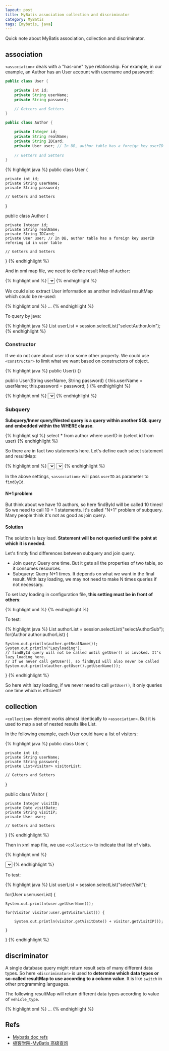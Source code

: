 ```yaml
---
layout: post
title: MyBatis association collection and discriminator
category: MyBatis
tags: [mybatis, java]
---
```


Quick note about MyBatis association, collection and discriminator.

## association

`<association>` deals with a "has-one" type relationship. For example, in our example, an Author has an User account with username and password:

```java 
public class User {

	private int id;
	private String userName;
	private String password;

	// Getters and Setters
}

public class Author {

	private Integer id;
	private String realName;
	private String IDCard;
	private User user; // In DB, author table has a foreign key userID refering id in user table
	
	// Getters and Setters
}
```
{% highlight java %}
public class User {

	private int id;
	private String userName;
	private String password;

	// Getters and Setters
}

public class Author {

	private Integer id;
	private String realName;
	private String IDCard;
	private User user; // In DB, author table has a foreign key userID refering id in user table
	
	// Getters and Setters
}
{% endhighlight %}

And in xml map file, we need to define result Map of `Author`:

{% highlight xml %}
<resultMap id="AuthorMap" type="Author">
	<!-- author.id is tableName.id which is used to be distinguished from user.id -->
	<id property="id" column="author.id"/>
	<result property="realName" column="realName" />
	<result property="IDCard" column="IDCard" />
	<association property="user" column="userID" javaType="User">
		<id property="id" column="user.id"/>
		<result property="userName" column="userName" />
		<result property="password" column="password" />
	</association>
</resultMap>
<select id="selectAuthorJoin" resultMap="AuthorMap">
	select * from author inner join user on user.id = author.userID
</select>
{% endhighlight %}

We could also extract User information as another individual resultMap which could be re-used:

{% highlight xml %}
<resultMap id="AuthorMap" type="Author">
	...
	<association property="user" column="userID" javaType="User" resultMap="userMap"/>
</resultMap>
<resultMap id="userMap" type="User">
	<id property="id" column="id"/>
	<result property="userName" column="userName" />
	<result property="password" column="password" />
</resultMap>
{% endhighlight %}

To query by java:

{% highlight java %}
List<User> userList = session.selectList("selectAuthorJoin");
{% endhighlight %}

### Constructor

If we do not care about user id or some other property. We could use `<constructor>` to limit what we want based on constructors of object.

{% highlight java %}
public User() {}

public User(String userName, String password) {
	this.userName = userName;
	this.password = password;
}
{% endhighlight %}

{% highlight xml %}
<resultMap id="AuthorMapByConstructor" type="Author">
	<id property="id" column="author.id" />
	<result property="realName" column="realName" />
	<result property="IDCard" column="IDCard" />
	<association property="user" column="userID" javaType="JiKeUser">
		<constructor>
			<arg column="userName" javaType="String" />
			<arg column="password" javaType="String" />
		</constructor>
	</association>
</resultMap>
<select id="selectAuthorJoin" resultMap="AuthorMapByConstructor">
	select * from author inner join user on user.id = author.userID
</select>
{% endhighlight %}

### Subquery

**Subquery/Inner query/Nested query is a query within another SQL query and embedded within the WHERE clause**.

{% highlight sql %}
select * from author where userID in (select id from user)
{% endhighlight %}

So there are in fact two statements here. Let's define each select statement and resultMap:

{% highlight xml %}
<resultMap id="AuthorSubMap" type="Author">
	<id property="id" column="author.id" />
	<result property="realName" column="realName" />
	<result property="IDCard" column="IDCard" />
	<association property="user" column="userID" javaType="User" select="findById"/>
</resultMap>
<select id="findById" parameterType="int" resultType="User">
	select * from user where id=#{id}
</select>
<select id="selectAuthorSub" resultMap="AuthorSubMap">
	select * from author 
</select>
{% endhighlight %}

In the above settings, `<association>` will pass `userID` as parameter to `findById`.

#### N+1 problem

But think about we have 10 authors, so here findById will be called 10 times! So we need to call 10 + 1 statements. It's called "N+1" problem of subquery. Many people think it's not as good as join query.

#### Solution

The solution is lazy load. **Statement will be not queried until the point at which it is needed**.

Let's firstly find differences between subquery and join query.

* Join query: Query one time. But it gets all the properties of two table, so it consumes resources.
* Subquery: Query N+1 times. It depends on what we want in the final result. With lazy loading, we may not need to make N times queries if not necessary.

To set lazy loading in configuration file, **this setting must be in front of others**:

{% highlight xml %}
<settings>
	<setting name="lazyLoadingEnabled" value="true"/>
	<setting name="aggressiveLazyLoading" value="false"/>
</settings>
{% endhighlight %}

To test:

{% highlight java %}
List<Author> authorList = session.selectList("selectAuthorSub");
for(Author author:authorList) {

	System.out.println(auther.getRealName());
	System.out.println("Lazyloading");
	// findById query will not be called until getUser() is invoked. It's lazy loading here.
	// If we never call getUser(), so findById will also never be called
	System.out.println(auther.getUser().getUserName());
	
}
{% endhighlight %}

So here with lazy loading, if we never need to call `getUser()`, it only queries one time which is efficient!

## collection

`<collection>` element works almost identically to `<association>`. But it is used to map a set of nested results like List.

In the following example, each User could have a list of visitors:

{% highlight java %}
public class User {

	private int id;
	private String userName;
	private String password;
	private List<Visitor> visitorList;

	// Getters and Setters
}

public class Visitor {

    private Integer visitID;
    private Date visitDate;
    private String visitIP;
    private User user; 

    // Getters and Setters
}
{% endhighlight %}

Then in xml map file, we use `<collection>` to indicate that list of visits.

{% highlight xml %}
<resultMap id="visitMap" type="User">
	<id property="id" column="id" />
	<result property="userName" column="userName" />
	<!-- `ofType` indicates the containing type of ArrayList -->
	<collection property="visitorList" javaType="ArrayList" column="visitID" ofType="Visitor">
		<result property="visitID" column="visitID" />
		<result property="visitIP" column="visitIP" />
		<result property="visitDate" column="visitDate" />
	</collection>
</resultMap>

<select id="selectVisit" resultMap="visitMap">
	select * from user inner join visitor on user.id = visit.userID
</select>
{% endhighlight %}

To test:

{% highlight java %}
List<User> userList = session.selectList("selectVisit"); 

for(User user:userList) {

	System.out.println(user.getUserName());

	for(Visitor visitor:user.getVisitorList()) {

		System.out.println(visitor.getVisitDate() + visitor.getVisitIP());

	}	
}
{% endhighlight %}

## discriminator

A single database query might return result sets of many different data types. So here `<discriminator>` is used to **determine which data types or so-called resultMap to use according to a column value**. It is like `switch` in other programming languages.

The following resultMap will return different data types according to value of `vehicle_type`.

{% highlight xml %}
<resultMap id="vehicleResult" type="Vehicle">
  <id property="id" column="id" />
  ...
  <discriminator javaType="int" column="vehicle_type">
    <case value="1" resultType="carResult">
      <result property="doorCount" column="door_count" />
    </case>
    <case value="2" resultType="truckResult">
      <result property="boxSize" column="box_size" />
      <result property="extendedCab" column="extended_cab" />
    </case>
    <case value="3" resultType="suvResult">
      <result property="allWheelDrive" column="all_wheel_drive" />
    </case>
  </discriminator>
</resultMap>
{% endhighlight %}

## Refs

* [Mybatis doc refs](http://www.mybatis.org/mybatis-3/index.html)
* [极客学院-MyBatis 高级查询](http://jiuye.jikexueyuan.com/play?id=924&class_id=36)